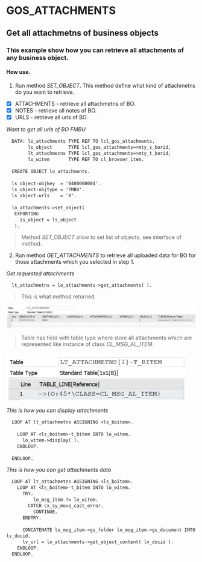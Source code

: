 # GOS_ATTACHMENTS
## Get all attachmetns of business objects

### This example show how you can retrieve all attachments of any business object.

#### How use.

1. Run method *SET_OBJECT*. This method define what kind of attachmetns do you want to retrieve.
- [x] ATTACHMENTS - retrieve all attachmetns of BO.
- [x] NOTES - retrieve all notes of BO.
- [x] URLS - retrieve all urls of BO.

*Want to get all urls of BO FMBU*
```abap  
  DATA: lo_attachments TYPE REF TO lcl_gos_attachments,
        ls_object      TYPE lcl_gos_attachments=>mty_s_borid,
        lt_attachmetns TYPE lcl_gos_attachments=>mty_t_borid,
        lo_witem       TYPE REF TO cl_browser_item.
		
  CREATE OBJECT lo_attachments.	
  
  ls_object-objkey  = '0400000004'.
  ls_object-objtype = 'FMBU'.
  ls_object-urls    = 'X'.

  lo_attachments->set_object(
   EXPORTING
     is_object = ls_object
   ).   
```  
> Method *SET_OBJECT* allow to set list of objects, see interface of method.

2. Run method *GET_ATTACHMENTS* to retrieve all uploaded data for BO for those attachments which you selected in step 1.

*Get requested attachments*
```abap 
  lt_attachmetns = lo_attachments->get_attachments( ).
``` 
   
> This is what method returned

![alt text](https://github.com/Sgudkov/GOS_ATTACHMENTS/blob/main/attachments_main1.jpg)

> Table has field with table type where store all attachments which are represented like instance of class *CL_MSG_AL_ITEM*.

![alt text](https://github.com/Sgudkov/GOS_ATTACHMENTS/blob/main/attachments_bitem1.jpg)


*This is how you can display attachments*

```abap 
  LOOP AT lt_attachmetns ASSIGNING <ls_boitem>.

    LOOP AT <ls_boitem>-t_bitem INTO lo_witem.
      lo_witem->display( ).
    ENDLOOP.

  ENDLOOP.
```
*This is how you can get attachments data*

```abap 
  LOOP AT lt_attachmetns ASSIGNING <ls_boitem>.
    LOOP AT <ls_boitem>-t_bitem INTO lo_witem.
      TRY.
          lo_msg_item ?= lo_witem.
        CATCH cx_sy_move_cast_error.
          CONTINUE.
      ENDTRY.

      CONCATENATE lo_msg_item->gs_folder lo_msg_item->gs_document INTO lv_docid.
      lv_url = lo_attachments->get_object_content( lv_docid ).
    ENDLOOP.
  ENDLOOP.
```  